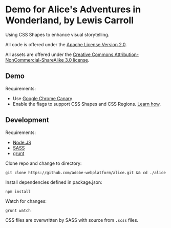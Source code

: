 Demo for Alice's Adventures in Wonderland, by Lewis Carroll
====

Using CSS Shapes to enhance visual storytelling.

All code is offered under the [Apache License Version 2.0](http://www.apache.org/licenses/LICENSE-2.0).

All assets are offered under the [Creative Commons Attribution-NonCommercial-ShareAlike 3.0 license](http://creativecommons.org/licenses/by-nc-sa/3.0/deed.en_US). 

Demo
---

Requirements:

- Use [Google Chrome Canary](https://www.google.com/intl/en/chrome/browser/canary.html)
- Enable the flags to support CSS Shapes and CSS Regions. [Learn how](http://html.adobe.com/webplatform/enable/).


Development
---

Requirements:
- [Node.JS](http://nodejs.org/)
- [SASS](http://sass-lang.com/)
- [grunt](http://gruntjs.com/)

Clone repo and change to directory:

`git clone https://github.com/adobe-webplatform/alice.git && cd ./alice`

Install dependencies defined in package.json:

`npm install`

Watch for changes:

`grunt watch`



CSS files are overwritten by SASS with source from `.scss` files.
